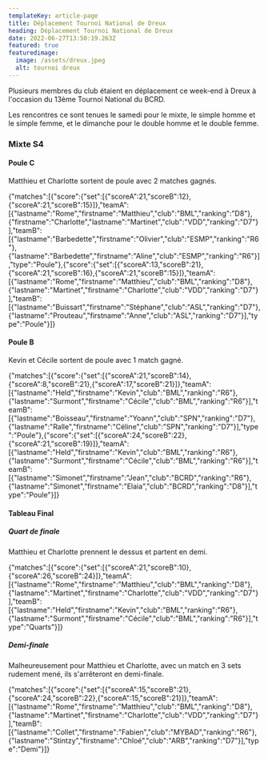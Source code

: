 ```yaml
---
templateKey: article-page
title: Déplacement Tournoi National de Dreux
heading: Déplacement Tournoi National de Dreux
date: 2022-06-27T13:50:19.263Z
featured: true
featuredimage:
  image: /assets/dreux.jpeg
  alt: tournoi dreux
---
```

Plusieurs membres du club étaient en déplacement ce week-end à Dreux à l'occasion du 13ème Tournoi National du BCRD.

Les rencontres ce sont tenues le samedi pour le mixte, le simple homme et le simple femme, et le dimanche pour le double homme et le double femme.

### Mixte S4

#### Poule C

Matthieu et Charlotte sortent de poule avec 2 matches gagnés.

<scoreboard>{"matches":[{"score":{"set":[{"scoreA":21,"scoreB":12},{"scoreA":21,"scoreB":15}]},"teamA":[{"lastname":"Rome","firstname":"Matthieu","club":"BML","ranking":"D8"},{"firstname":"Charlotte","lastname":"Martinet","club":"VDD","ranking":"D7"}],"teamB":[{"lastname":"Barbedette","firstname":"Olivier","club":"ESMP","ranking":"R6"},{"lastname":"Barbedette","firstname":"Aline","club":"ESMP","ranking":"R6"}],"type":"Poule"},{"score":{"set":[{"scoreA":13,"scoreB":21},{"scoreA":21,"scoreB":16},{"scoreA":21,"scoreB":15}]},"teamA":[{"lastname":"Rome","firstname":"Matthieu","club":"BML","ranking":"D8"},{"lastname":"Martinet","firstname":"Charlotte","club":"VDD","ranking":"D7"}],"teamB":[{"lastname":"Buissart","firstname":"Stéphane","club":"ASL","ranking":"D7"},{"lastname":"Prouteau","firstname":"Anne","club":"ASL","ranking":"D7"}],"type":"Poule"}]}</scoreboard>

#### Poule B

Kevin et Cécile sortent de poule avec 1 match gagné.

<scoreboard>{"matches":[{"score":{"set":[{"scoreA":21,"scoreB":14},{"scoreA":8,"scoreB":21},{"scoreA":17,"scoreB":21}]},"teamA":[{"lastname":"Held","firstname":"Kevin","club":"BML","ranking":"R6"},{"lastname":"Surmont","firstname":"Cécile","club":"BML","ranking":"R6"}],"teamB":[{"lastname":"Boisseau","firstname":"Yoann","club":"SPN","ranking":"D7"},{"lastname":"Ralle","firstname":"Céline","club":"SPN","ranking":"D7"}],"type":"Poule"},{"score":{"set":[{"scoreA":24,"scoreB":22},{"scoreA":21,"scoreB":19}]},"teamA":[{"lastname":"Held","firstname":"Kevin","club":"BML","ranking":"R6"},{"lastname":"Surmont","firstname":"Cécile","club":"BML","ranking":"R6"}],"teamB":[{"lastname":"Simonet","firstname":"Jean","club":"BCRD","ranking":"R6"},{"lastname":"Simonet","firstname":"Elaia","club":"BCRD","ranking":"D8"}],"type":"Poule"}]}</scoreboard>

#### Tableau Final

##### Quart de finale

Matthieu et Charlotte prennent le dessus et partent en demi.

<scoreboard>{"matches":[{"score":{"set":[{"scoreA":21,"scoreB":10},{"scoreA":26,"scoreB":24}]},"teamA":[{"lastname":"Rome","firstname":"Matthieu","club":"BML","ranking":"D8"},{"lastname":"Martinet","firstname":"Charlotte","club":"VDD","ranking":"D7"}],"teamB":[{"lastname":"Held","firstname":"Kevin","club":"BML","ranking":"R6"},{"lastname":"Surmont","firstname":"Cécile","club":"BML","ranking":"R6"}],"type":"Quarts"}]}</scoreboard>

##### Demi-finale

Malheureusement pour Matthieu et Charlotte, avec un match en 3 sets rudement mené, ils s'arrêteront en demi-finale.

<scoreboard>{"matches":[{"score":{"set":[{"scoreA":15,"scoreB":21},{"scoreA":24,"scoreB":22},{"scoreA":15,"scoreB":21}]},"teamA":[{"lastname":"Rome","firstname":"Matthieu","club":"BML","ranking":"D8"},{"lastname":"Martinet","firstname":"Charlotte","club":"VDD","ranking":"D7"}],"teamB":[{"lastname":"Collet","firstname":"Fabien","club":"MYBAD","ranking":"R6"},{"lastname":"Stintzy","firstname":"Chloé","club":"ARB","ranking":"D7"}],"type":"Demi"}]}</scoreboard>